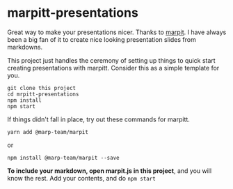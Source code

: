 # marpitt-presentations

Great way to make your presentations nicer. 
Thanks to [marpit](https://github.com/marp-team/marpit).
I have always been a big fan of it to create nice looking presentation slides from markdowns.

This project just handles the ceremony of setting up things to quick start creating presentations with marpitt.
Consider this as a simple template for you.

```
git clone this project
cd mrpitt-presentations
npm install
npm start

```

If things didn't fall in place, try out these commands for marpitt.

```
yarn add @marp-team/marpit

```

or

```
npm install @marp-team/marpit --save
```

**To include your markdown, open marpit.js in this project**, and you will know the rest.
Add your contents, and do `npm start`
